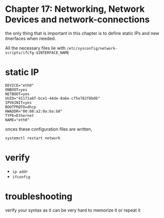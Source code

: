 <h1> Chapter 17: Networking, Network Devices and network-connections </h1>


the only thing that is important in this chapter is to define static IPs and new
itnerfaces when needed.

All the necessary files lie with `/etc/sysconfig/network-scripts/ifcfg-$INTERFACE_NAME`

# static IP

```
DEVICE="eth0"
ONBOOT=yes
NETBOOT=yes
UUID="41171a6f-bce1-44de-8a6e-cf5e782f8bd6"
IPV6INIT=yes
BOOTPROTO=dhcp
HWADDR="00:08:a2:0a:ba:b8"
TYPE=Ethernet
NAME="eth0"
```
onces these configuration files are written,

```
systemctl restart network
```

# verify
- `ip addr`
- `ifconfig`

# troubleshooting
verify your syntax as it can be very hard to memorize it or repeat it